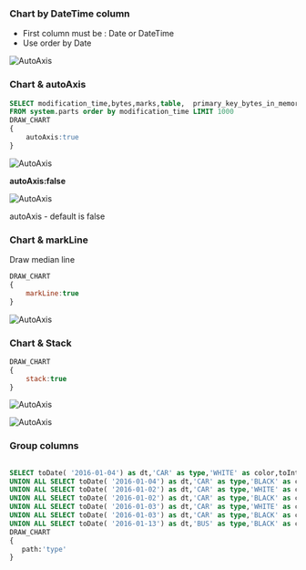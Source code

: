 ### Chart by DateTime column

* First column must be : Date or DateTime
* Use order by Date

![AutoAxis](/img/draw-chart-datetime.png)

### Chart & autoAxis

```SQL
SELECT modification_time,bytes,marks,table,  primary_key_bytes_in_memory
FROM system.parts order by modification_time LIMIT 1000
DRAW_CHART
{
    autoAxis:true
}
```

![AutoAxis](/img/draw-chart-autoAxis.png)

**autoAxis:false**


![AutoAxis](/img/draw-chart-noautoAxis.png)


autoAxis - default is false

### Chart & markLine

Draw median line


```javascript
DRAW_CHART
{
    markLine:true
}
```

![AutoAxis](/img/draw-chart-markLine.png)


### Chart & Stack


```javascript
DRAW_CHART
{
    stack:true
}
```

![AutoAxis](/img/draw-chart-stack.png)

![AutoAxis](/img/draw-chart-stack-bar.png)


### Group columns

```sql

SELECT toDate( '2016-01-04') as dt,'CAR' as type,'WHITE' as color,toInt16(2000) as cost,122 as width
UNION ALL SELECT toDate( '2016-01-04') as dt,'CAR' as type,'BLACK' as color,toInt16(2100) as cost,121 as width
UNION ALL SELECT toDate( '2016-01-02') as dt,'CAR' as type,'WHITE' as color,toInt16(2200) as cost,100 as width
UNION ALL SELECT toDate( '2016-01-02') as dt,'CAR' as type,'BLACK' as color,toInt16(2300) as cost,99 as width
UNION ALL SELECT toDate( '2016-01-03') as dt,'CAR' as type,'WHITE' as color,toInt16(2400) as cost,110 as width
UNION ALL SELECT toDate( '2016-01-03') as dt,'CAR' as type,'BLACK' as color,toInt16(2500) as cost,112 as width
UNION ALL SELECT toDate( '2016-01-13') as dt,'BUS' as type,'BLACK' as color,toInt16(2500) as cost,112 as width
DRAW_CHART 
{
   path:'type'
}


```